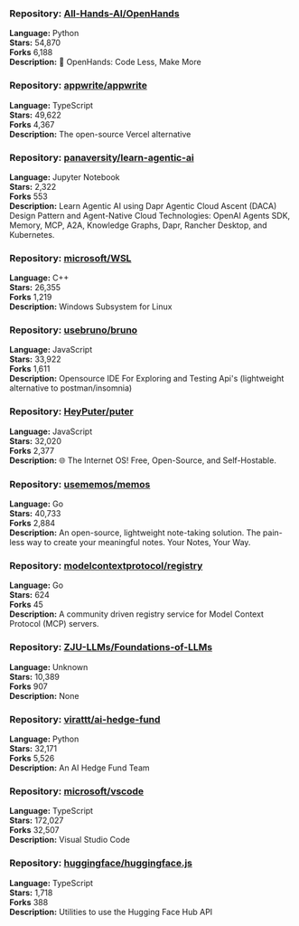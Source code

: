 ### **Repository:** [All-Hands-AI/OpenHands](https://github.com/All-Hands-AI/OpenHands)  

**Language:** Python  
**Stars:** 54,870  
**Forks** 6,188  
**Description:** 🙌 OpenHands: Code Less, Make More  

### **Repository:** [appwrite/appwrite](https://github.com/appwrite/appwrite)  

**Language:** TypeScript  
**Stars:** 49,622  
**Forks** 4,367  
**Description:** The open-source Vercel alternative  

### **Repository:** [panaversity/learn-agentic-ai](https://github.com/panaversity/learn-agentic-ai)  

**Language:** Jupyter Notebook  
**Stars:** 2,322  
**Forks** 553  
**Description:** Learn Agentic AI using Dapr Agentic Cloud Ascent (DACA) Design Pattern and Agent-Native Cloud Technologies: OpenAI Agents SDK, Memory, MCP, A2A, Knowledge Graphs, Dapr, Rancher Desktop, and Kubernetes.  

### **Repository:** [microsoft/WSL](https://github.com/microsoft/WSL)  

**Language:** C++  
**Stars:** 26,355  
**Forks** 1,219  
**Description:** Windows Subsystem for Linux  

### **Repository:** [usebruno/bruno](https://github.com/usebruno/bruno)  

**Language:** JavaScript  
**Stars:** 33,922  
**Forks** 1,611  
**Description:** Opensource IDE For Exploring and Testing Api's (lightweight alternative to postman/insomnia)  

### **Repository:** [HeyPuter/puter](https://github.com/HeyPuter/puter)  

**Language:** JavaScript  
**Stars:** 32,020  
**Forks** 2,377  
**Description:** 🌐 The Internet OS! Free, Open-Source, and Self-Hostable.  

### **Repository:** [usememos/memos](https://github.com/usememos/memos)  

**Language:** Go  
**Stars:** 40,733  
**Forks** 2,884  
**Description:** An open-source, lightweight note-taking solution. The pain-less way to create your meaningful notes. Your Notes, Your Way.  

### **Repository:** [modelcontextprotocol/registry](https://github.com/modelcontextprotocol/registry)  

**Language:** Go  
**Stars:** 624  
**Forks** 45  
**Description:** A community driven registry service for Model Context Protocol (MCP) servers.  

### **Repository:** [ZJU-LLMs/Foundations-of-LLMs](https://github.com/ZJU-LLMs/Foundations-of-LLMs)  

**Language:** Unknown  
**Stars:** 10,389  
**Forks** 907  
**Description:** None  

### **Repository:** [virattt/ai-hedge-fund](https://github.com/virattt/ai-hedge-fund)  

**Language:** Python  
**Stars:** 32,171  
**Forks** 5,526  
**Description:** An AI Hedge Fund Team  

### **Repository:** [microsoft/vscode](https://github.com/microsoft/vscode)  

**Language:** TypeScript  
**Stars:** 172,027  
**Forks** 32,507  
**Description:** Visual Studio Code  

### **Repository:** [huggingface/huggingface.js](https://github.com/huggingface/huggingface.js)  

**Language:** TypeScript  
**Stars:** 1,718  
**Forks** 388  
**Description:** Utilities to use the Hugging Face Hub API  

